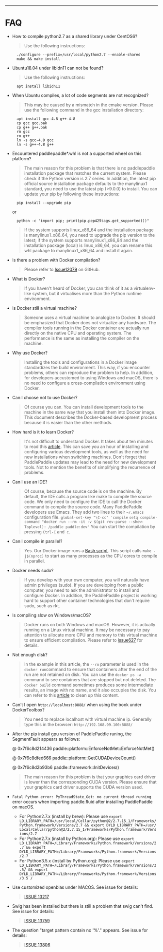 ***
<a name="FAQ_en"></a>

# **FAQ**

- How to compile python2.7 as a shared library under CentOS6?

    > Use the following instructions:



        ./configure --prefix=/usr/local/python2.7 --enable-shared
        make && make install


- Ubuntu18.04 under libidn11 can not be found?

    > Use the following instructions:

        apt install libidn11

- When Ubuntu compiles, a lot of code segments are not recognized?

    > This may be caused by a mismatch in the cmake version. Please use the following command in the gcc installation directory:

        apt install gcc-4.8 g++-4.8
        cp gcc gcc.bak
        cp g++ g++.bak
        rm gcc
        rm g++
        ln -s gcc-4.8 gcc
        ln -s g++-4.8 g++




- Encountered paddlepaddle*.whl is not a supported wheel on this platform?

    > The main reason for this problem is that there is no paddlepaddle installation package that matches the current system. Please check if the Python version is 2.7 series. In addition, the latest pip official source installation package defaults to the manylinux1 standard, you need to use the latest pip (>9.0.0) to install. You can update your pip by following these instructions:

        pip install --upgrade pip
    or

        python -c "import pip; print(pip.pep425tags.get_supported())"

    > If the system supports linux_x86_64 and the installation package is manylinux1_x86_64, you need to upgrade the pip version to the latest; if the system supports manylinux1_x86_64 and the installation package (local) is linux_x86_64, you can rename this whl package to manylinux1_x86_64 and install it again.

- Is there a problem with Docker compilation?

    > Please refer to [Issue12079](https://github.com/PaddlePaddle/Paddle/issues/12079) on GitHub.

- What is Docker?

    > If you haven't heard of Docker, you can think of it as a virtualenv-like system, but it virtualises more than the Python runtime environment.

- Is Docker still a virtual machine?

    > Someone uses a virtual machine to analogize to Docker. It should be emphasized that Docker does not virtualize any hardware. The compiler tools running in the Docker container are actually run directly on the native CPU and operating system. The performance is the same as installing the compiler on the machine.

- Why use Docker?

    > Installing the tools and configurations in a Docker image standardizes the build environment. This way, if you encounter problems, others can reproduce the problem to help. In addition, for developers accustomed to using Windows and macOS, there is no need to configure a cross-compilation environment using Docker.

- Can I choose not to use Docker?

    > Of course you can. You can install development tools to the machine in the same way that you install them into Docker image. This document describes the Docker-based development process because it is easier than the other methods.

- How hard is it to learn Docker?

    > It's not difficult to understand Docker. It takes about ten minutes to read this [article](https://zhuanlan.zhihu.com/p/19902938).
    This can save you an hour of installing and configuring various development tools, as well as the need for new installations when switching machines. Don't forget that PaddlePaddle updates may lead to the need for new development tools. Not to mention the benefits of simplifying the recurrence of problems.

- Can I use an IDE?

    > Of course, because the source code is on the machine. By default, the IDE calls a program like make to compile the source code. We only need to configure the IDE to call the Docker command to compile the source code.
    Many PaddlePaddle developers use Emacs. They add two lines to their `~/.emacs` configuration file.
    `global-set-key "\C-cc" 'compile`
    `setq compile-command "docker run --rm -it -v $(git rev-parse --show- Toplevel): /paddle paddle:dev"`
    You can start the compilation by pressing `Ctrl-C` and` c`.

- Can I compile in parallel?

    > Yes. Our Docker image runs a [Bash script](https://github.com/PaddlePaddle/Paddle/blob/develop/paddle/scripts/paddle_build.sh). This script calls `make -j$(nproc)` to start as many processes as the CPU cores to compile in parallel.

- Docker needs sudo?

    > If you develop with your own computer, you will naturally have admin privileges (sudo). If you are developing from a public computer, you need to ask the administrator to install and configure Docker. In addition, the PaddlePaddle project is working hard to support other container technologies that don't require sudo, such as rkt.

- Is compiling slow on Windows/macOS?

    > Docker runs on both Windows and macOS. However, it is actually running on a Linux virtual machine. It may be necessary to pay attention to allocate more CPU and memory to this virtual machine to ensure efficient compilation. Please refer to [issue627](https://github.com/PaddlePaddle/Paddle/issues/627) for details.

- Not enough disk?

    > In the example in this article, the `--rm` parameter is used in the `docker run`command to ensure that containers after the end of the run are not retained on disk. You can use the `docker ps -a` command to see containers that are stopped but not deleted. The `docker build` command sometimes produces some intermediate results, an image with no name, and it also occupies the disk. You can refer to this [article](https://zaiste.net/removing_docker_containers/) to clean up this content.

- Can't I open `http://localhost:8888/` when using the book under DockerToolbox?

    > You need to replace localhost with virtual machine ip. Generally type this in the browser: `http://192.168.99.100:8888/`

- After the pip install gpu version of PaddlePaddle runing, the SegmentFault appears as follows:

    @ 0x7f6c8d214436 paddle::platform::EnforceNotMet::EnforceNotMet()

    @ 0x7f6c8dfed666 paddle::platform::GetCUDADeviceCount()

    @ 0x7f6c8d2b93b6 paddle::framework::InitDevices()

    > The main reason for this problem is that your graphics card driver is lower than the corresponding CUDA version. Please ensure that your graphics card driver supports the CUDA version used.


- `Fatal Python error: PyThreadState_Get: no current thread running` error occurs when importing paddle.fluid after installing PaddlePaddle on macOS.


    - For Python2.7.x (install by brew): Please use `export LD_LIBRARY_PATH=/usr/local/Cellar/python@2/2.7.15_1/Frameworks/Python.framework/Versions/2.7 && export DYLD_LIBRARY_PATH=/usr/ Local/Cellar/python@2/2.7.15_1/Frameworks/Python.framework/Versions/2.7`
    - For Python2.7.x (install by Python.org): Please use `export LD_LIBRARY_PATH=/Library/Frameworks/Python.framework/Versions/2.7 && export DYLD_LIBRARY_PATH=/Library/Frameworks/Python.framework/Versions/2.7`
    - For Python3.5.x (install by Python.org): Please use `export LD_LIBRARY_PATH=/Library/Frameworks/Python.framework/Versions/3.5/ && export DYLD_LIBRARY_PATH=/Library/Frameworks/Python.framework/Versions/3.5 /`


- Use customized openblas under MACOS. See issue for details:

    >[ISSUE 13217](https://github.com/PaddlePaddle/Paddle/issues/13721)

- Swig has been installed but there is still a problem that swig can't find. See issue for details:

    >[ISSUE 13759](https://github.com/PaddlePaddle/Paddle/issues/13759)

- The question "target pattern contain no '%'." appears. See issue for details:

    >[ISSUE 13806](https://github.com/PaddlePaddle/Paddle/issues/13806)
